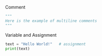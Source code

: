 Comment
```python
"""
Here is the example of multiline comments
"""
```

Variable and Assignment
```python
text = "Hello World!"   # assignment
print(text)
```


